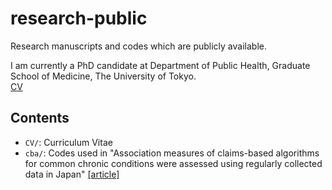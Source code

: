 # research-public
Research manuscripts and codes which are publicly available.

I am currently a PhD candidate at Department of Public Health, Graduate School of Medicine, The University of Tokyo.  
[CV](https://github.com/harakonan/research-public/blob/master/CV/CV_KH_20180414.pdf)

## Contents

- `CV/`: Curriculum Vitae
- `cba/`: Codes used in "Association measures of claims-based algorithms for common chronic conditions were assessed using regularly collected data in Japan" [[article]](https://doi.org/10.1016/j.jclinepi.2018.03.004)